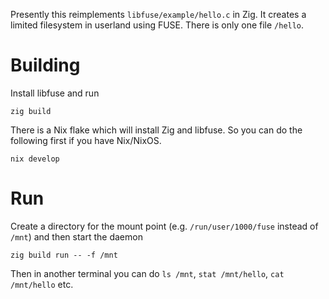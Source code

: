 Presently this reimplements `libfuse/example/hello.c` in Zig. It
creates a limited filesystem in userland using FUSE. There is only one
file `/hello`.

# Building

Install libfuse and run

`zig build`

There is a Nix flake which will install Zig and libfuse. So you can do
the following first if you have Nix/NixOS.

`nix develop`

# Run

Create a directory for the mount point (e.g. `/run/user/1000/fuse`
instead of `/mnt`) and then start the daemon

```
zig build run -- -f /mnt
```

Then in another terminal you can do
`ls /mnt`, `stat /mnt/hello`, `cat /mnt/hello` etc.
